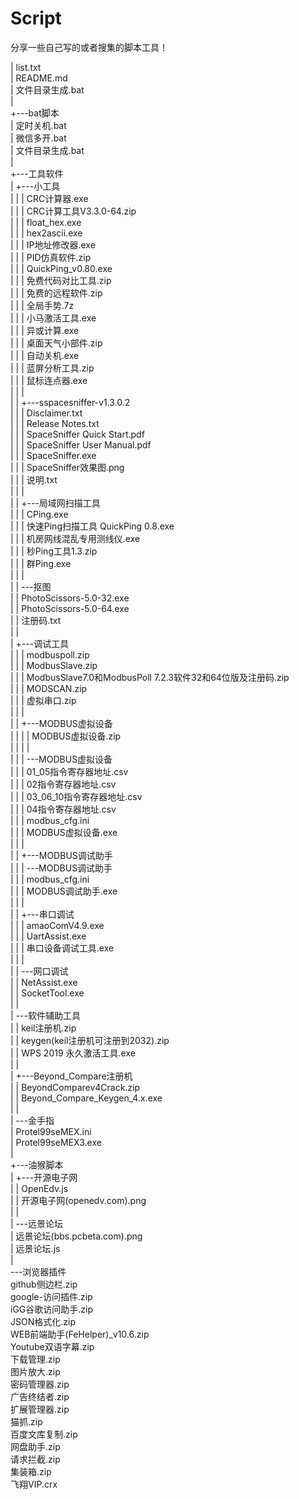 # Script
分享一些自己写的或者搜集的脚本工具！

|   list.txt    
|   README.md    
|   文件目录生成.bat    
|       
+---bat脚本    
|       定时关机.bat    
|       微信多开.bat    
|       文件目录生成.bat    
|           
+---工具软件    
|   +---小工具    
|   |   |   CRC计算器.exe    
|   |   |   CRC计算工具V3.3.0-64.zip    
|   |   |   float_hex.exe    
|   |   |   hex2ascii.exe    
|   |   |   IP地址修改器.exe    
|   |   |   PID仿真软件.zip    
|   |   |   QuickPing_v0.80.exe    
|   |   |   免费代码对比工具.zip    
|   |   |   免费的远程软件.zip    
|   |   |   全局手势.7z    
|   |   |   小马激活工具.exe    
|   |   |   异或计算.exe    
|   |   |   桌面天气小部件.zip    
|   |   |   自动关机.exe    
|   |   |   蓝屏分析工具.zip    
|   |   |   鼠标连点器.exe    
|   |   |       
|   |   +---sspacesniffer-v1.3.0.2    
|   |   |       Disclaimer.txt    
|   |   |       Release Notes.txt    
|   |   |       SpaceSniffer Quick Start.pdf    
|   |   |       SpaceSniffer User Manual.pdf    
|   |   |       SpaceSniffer.exe    
|   |   |       SpaceSniffer效果图.png    
|   |   |       说明.txt    
|   |   |           
|   |   +---局域网扫描工具    
|   |   |       CPing.exe    
|   |   |       快速Ping扫描工具 QuickPing 0.8.exe    
|   |   |       机房网线混乱专用测线仪.exe    
|   |   |       秒Ping工具1.3.zip    
|   |   |       群Ping.exe    
|   |   |           
|   |   \---抠图    
|   |           PhotoScissors-5.0-32.exe    
|   |           PhotoScissors-5.0-64.exe    
|   |           注册码.txt    
|   |               
|   +---调试工具    
|   |   |   modbuspoll.zip    
|   |   |   ModbusSlave.zip    
|   |   |   ModbusSlave7.0和ModbusPoll 7.2.3软件32和64位版及注册码.zip    
|   |   |   MODSCAN.zip    
|   |   |   虚拟串口.zip    
|   |   |       
|   |   +---MODBUS虚拟设备    
|   |   |   |   MODBUS虚拟设备.zip    
|   |   |   |       
|   |   |   \---MODBUS虚拟设备    
|   |   |           01_05指令寄存器地址.csv    
|   |   |           02指令寄存器地址.csv    
|   |   |           03_06_10指令寄存器地址.csv    
|   |   |           04指令寄存器地址.csv    
|   |   |           modbus_cfg.ini    
|   |   |           MODBUS虚拟设备.exe    
|   |   |               
|   |   +---MODBUS调试助手    
|   |   |   \---MODBUS调试助手    
|   |   |           modbus_cfg.ini    
|   |   |           MODBUS调试助手.exe    
|   |   |               
|   |   +---串口调试    
|   |   |       amaoComV4.9.exe    
|   |   |       UartAssist.exe    
|   |   |       串口设备调试工具.exe    
|   |   |           
|   |   \---网口调试    
|   |           NetAssist.exe    
|   |           SocketTool.exe    
|   |               
|   \---软件辅助工具    
|       |   keil注册机.zip    
|       |   keygen(keil注册机可注册到2032).zip    
|       |   WPS 2019 永久激活工具.exe    
|       |       
|       +---Beyond_Compare注册机    
|       |       BeyondComparev4Crack.zip    
|       |       Beyond_Compare_Keygen_4.x.exe    
|       |           
|       \---金手指    
|               Protel99seMEX.ini    
|               Protel99seMEX3.exe    
|                   
+---油猴脚本    
|   +---开源电子网    
|   |       OpenEdv.js    
|   |       开源电子网(openedv.com).png    
|   |           
|   \---远景论坛    
|           远景论坛(bbs.pcbeta.com).png    
|           远景论坛.js    
|               
\---浏览器插件    
        github侧边栏.zip    
        google-访问插件.zip    
        iGG谷歌访问助手.zip    
        JSON格式化.zip    
        WEB前端助手(FeHelper)_v10.6.zip    
        Youtube双语字幕.zip    
        下载管理.zip    
        图片放大.zip    
        密码管理器.zip    
        广告终结者.zip    
        扩展管理器.zip    
        猫抓.zip    
        百度文库复制.zip    
        网盘助手.zip    
        请求拦截.zip    
        集装箱.zip    
        飞翔VIP.crx    

